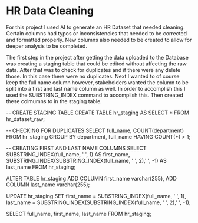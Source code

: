 # HR Data Cleaning
For this project I used AI to generate an HR Dataset that needed cleaning. Certain columns had typos or inconsistencies that needed to be corrected and formatted properly. New columns also needed to be created to allow for deeper analysis to be completed.

The first step in the project after getting the data uploaded to the Database was creating a staging table that could be edited without affecting the raw data. After that was to check for duplicates and if there were any delete those. In this case there were no duplicates. Next I wanted to of course keep the full name column however, stakeholders wanted the column to be split into a first and last name column as well. In order to accomplish this I used the SUBSTRING_INDEX command to accomplish this. Then created these colmumns to in the staging table. 

-- CREATE STAGING TABLE
CREATE TABLE hr_staging AS
SELECT *
FROM hr_dataset_raw;

-- CHECKING FOR DUPLICATES
SELECT full_name, COUNT(department)
FROM hr_staging
GROUP BY department, full_name
HAVING COUNT(*) > 1;

-- CREATING FIRST AND LAST NAME COLUMNS
SELECT
	SUBSTRING_INDEX(full_name, ' ', 1) AS first_name,
	SUBSTRING_INDEX(SUBSTRING_INDEX(full_name, ' ', 2),' ', -1) AS last_name
FROM hr_staging;

ALTER TABLE hr_staging
ADD COLUMN first_name varchar(255),
ADD COLUMN last_name varchar(255);

UPDATE hr_staging
SET first_name = SUBSTRING_INDEX(full_name, ' ', 1),
	last_name = SUBSTRING_INDEX(SUBSTRING_INDEX(full_name, ' ', 2),' ', -1);
    
SELECT full_name, first_name, last_name
FROM hr_staging;
